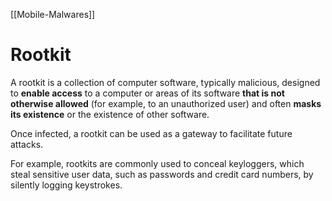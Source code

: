 [[Mobile-Malwares]]

# Rootkit
A rootkit is a collection of computer software, typically malicious, designed to **enable access** to a computer or areas of its software **that is not otherwise allowed** (for example, to an unauthorized user) and often **masks its existence** or the existence of other software.

Once infected, a rootkit can be used as a gateway to facilitate future attacks.

For example, rootkits are commonly used to conceal keyloggers, which steal sensitive user data, such as passwords and credit card numbers, by silently logging keystrokes.